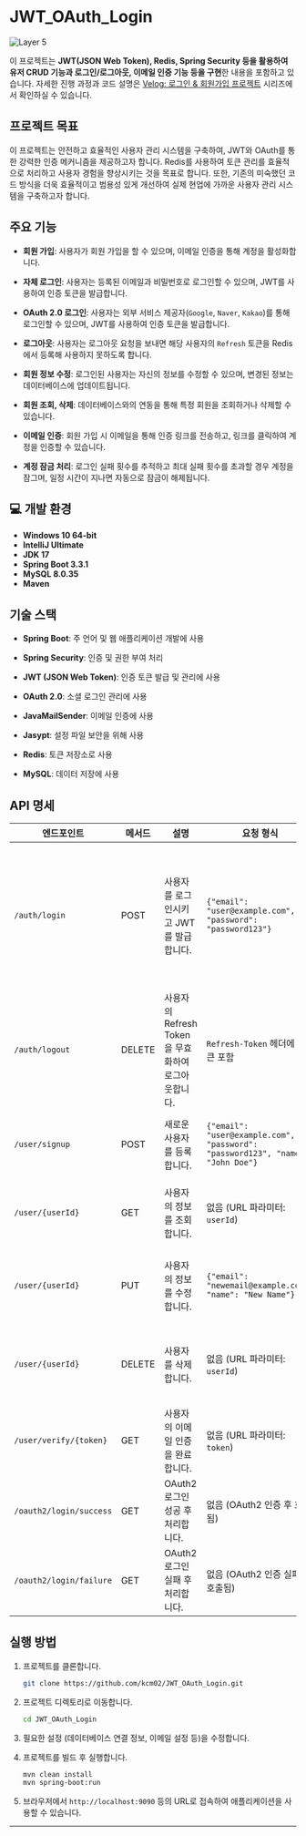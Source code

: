 # JWT_OAuth_Login

![Layer 5](https://github.com/user-attachments/assets/fea72535-20ad-4c7d-9706-d8e5f22df1e1)

이 프로젝트는 **JWT(JSON Web Token), Redis, Spring Security 등을 활용하여 유저 CRUD 기능과 로그인/로그아웃, 이메일 인증 기능 등을 구현**한 내용을 포함하고 있습니다. 자세한 진행 과정과 코드 설명은 [Velog: 로그인 & 회원가입 프로젝트](https://velog.io/@chanmi125/series/%EB%A1%9C%EA%B7%B8%EC%9D%B8-%ED%9A%8C%EC%9B%90%EA%B0%80%EC%9E%85-%ED%94%84%EB%A1%9C%EC%A0%9D%ED%8A%B8-%EC%A0%95%EB%A6%AC) 시리즈에서 확인하실 수 있습니다.

## 프로젝트 목표

이 프로젝트는 안전하고 효율적인 사용자 관리 시스템을 구축하여, JWT와 OAuth를 통한 강력한 인증 메커니즘을 제공하고자 합니다. Redis를 사용하여 토큰 관리를 효율적으로 처리하고 사용자 경험을 향상시키는 것을 목표로 합니다. 또한, 기존의 미숙했던 코드 방식을 더욱 효율적이고 범용성 있게 개선하여 실제 현업에 가까운 사용자 관리 시스템을 구축하고자 합니다.

## 주요 기능

- **회원 가입**: 사용자가 회원 가입을 할 수 있으며, 이메일 인증을 통해 계정을 활성화합니다.

- **자체 로그인**: 사용자는 등록된 이메일과 비밀번호로 로그인할 수 있으며, JWT를 사용하여 인증 토큰을 발급합니다.
- **OAuth 2.0 로그인**: 사용자는 외부 서비스 제공자(`Google`, `Naver`, `Kakao`)를 통해 로그인할 수 있으며, JWT를 사용하여 인증 토큰을 발급합니다.
- **로그아웃**: 사용자는 로그아웃 요청을 보내면 해당 사용자의 `Refresh` 토큰을 Redis에서 등록해 사용하지 못하도록 합니다.
- **회원 정보 수정**: 로그인된 사용자는 자신의 정보를 수정할 수 있으며, 변경된 정보는 데이터베이스에 업데이트됩니다.
- **회원 조회, 삭제**: 데이터베이스와의 연동을 통해 특정 회원을 조회하거나 삭제할 수 있습니다.
- **이메일 인증**: 회원 가입 시 이메일을 통해 인증 링크를 전송하고, 링크를 클릭하여 계정을 인증할 수 있습니다.
- **계정 잠금 처리**: 로그인 실패 횟수를 추적하고 최대 실패 횟수를 초과할 경우 계정을 잠그며, 일정 시간이 지나면 자동으로 잠금이 해제됩니다.

## 💻 개발 환경

- **Windows 10 64-bit**
- **IntelliJ Ultimate**
- **JDK 17**
- **Spring Boot 3.3.1**
- **MySQL 8.0.35**
- **Maven**

## 기술 스택

- **Spring Boot**: 주 언어 및 웹 애플리케이션 개발에 사용

- **Spring Security**: 인증 및 권한 부여 처리
- **JWT (JSON Web Token)**: 인증 토큰 발급 및 관리에 사용
- **OAuth 2.0**: 소셜 로그인 관리에 사용
- **JavaMailSender**: 이메일 인증에 사용
- **Jasypt**: 설정 파일 보안을 위해 사용
- **Redis**: 토큰 저장소로 사용
- **MySQL**: 데이터 저장에 사용

## API 명세

| **엔드포인트**                    | **메서드** | **설명**                           | **요청 형식**                                                        | **응답 형식**                                                      | **상태 코드**                                                                                          |
|-----------------------------------|------------|------------------------------------|-----------------------------------------------------------------------|---------------------------------------------------------------------|-------------------------------------------------------------------------------------------------------|
| `/auth/login`                     | POST       | 사용자를 로그인시키고 JWT를 발급합니다. | `{"email": "user@example.com", "password": "password123"}`             | `{"status": 200, "message": "로그인에 성공했습니다.", "data": null}` | 200 OK: 로그인 성공<br>404 NOT FOUND: 사용자 찾을 수 없음<br>401 UNAUTHORIZED: 비활성화 또는 비밀번호 오류<br>423 LOCKED: 계정 잠금 |
| `/auth/logout`                    | DELETE     | 사용자의 Refresh Token을 무효화하여 로그아웃합니다. | `Refresh-Token` 헤더에 토큰 포함                                      | 없음 (`204 NO CONTENT`)                                          | 204 NO CONTENT: 로그아웃 성공<br>500 INTERNAL SERVER ERROR: 로그아웃 실패                                                        |
| `/user/signup`                    | POST       | 새로운 사용자를 등록합니다.         | `{"email": "user@example.com", "password": "password123", "name": "John Doe"}` | `{"status": 201, "message": "회원 가입이 성공적으로 실행되었습니다. 이메일 인증을 완료해주세요.", "data": {"userId": "12345"}}` | 201 CREATED: 회원 가입 성공<br>400 BAD REQUEST: 이미 등록된 이메일 |
| `/user/{userId}`                  | GET        | 사용자의 정보를 조회합니다.          | 없음 (URL 파라미터: `userId`)                                         | `{"status": 200, "message": "회원 정보를 성공적으로 조회했습니다.", "data": {"userId": "12345", "name": "John Doe"}}` | 200 OK: 정보 조회 성공<br>404 NOT FOUND: 사용자를 찾을 수 없음                                                    |
| `/user/{userId}`                  | PUT        | 사용자의 정보를 수정합니다.          | `{"email": "newemail@example.com", "name": "New Name"}`                | `{"status": 200, "message": "회원 정보를 성공적으로 수정했습니다. 이메일 인증을 완료해주세요.", "data": {"userId": "12345", "name": "New Name"}}` | 200 OK: 정보 수정 성공<br>400 BAD REQUEST: 잘못된 요청                                                        |
| `/user/{userId}`                  | DELETE     | 사용자를 삭제합니다.                 | 없음 (URL 파라미터: `userId`)                                         | `{"status": 204, "message": "회원 정보를 성공적으로 삭제했습니다.", "data": null}` | 204 NO CONTENT: 사용자 삭제 성공<br>404 NOT FOUND: 사용자를 찾을 수 없음                                             |
| `/user/verify/{token}`            | GET        | 사용자의 이메일 인증을 완료합니다.   | 없음 (URL 파라미터: `token`)                                           | `{"status": 200, "message": "이메일 인증이 완료되었습니다.", "data": {"userId": "12345"}}` | 200 OK: 인증 성공                                                                                   |
| `/oauth2/login/success`           | GET        | OAuth2 로그인 성공 후 처리합니다.    | 없음 (OAuth2 인증 후 호출됨)                                          | `{"status": 200, "message": "로그인 성공", "data": {"name": "John Doe", "email": "user@example.com"}}` | 200 OK: 로그인 성공                                                                                   |
| `/oauth2/login/failure`           | GET        | OAuth2 로그인 실패 후 처리합니다.    | 없음 (OAuth2 인증 실패 후 호출됨)                                      | `{"status": 401, "message": "로그인 실패", "data": null}`           | 401 UNAUTHORIZED: 로그인 실패                                                                                   |

## 실행 방법

1. 프로젝트를 클론합니다.
   ```bash
   git clone https://github.com/kcm02/JWT_OAuth_Login.git
   ```

2. 프로젝트 디렉토리로 이동합니다.
   ```bash
   cd JWT_OAuth_Login
   ```

3. 필요한 설정 (데이터베이스 연결 정보, 이메일 설정 등)을 수정합니다.

4. 프로젝트를 빌드 후 실행합니다.
   ```bash
   mvn clean install
   mvn spring-boot:run
   ```

5. 브라우저에서 `http://localhost:9090` 등의 URL로 접속하여 애플리케이션을 사용할 수 있습니다.

---
